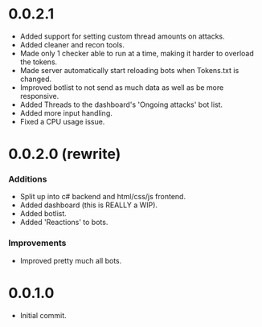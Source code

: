 # 0.0.2.1

- Added support for setting custom thread amounts on attacks.
- Added cleaner and recon tools.
- Made only 1 checker able to run at a time, making it harder to 
overload the tokens.
- Made server automatically start reloading bots when Tokens.txt is changed.
- Improved botlist to not send as much data as well as be more responsive.
- Added Threads to the dashboard's 'Ongoing attacks' bot list.
- Added more input handling.
- Fixed a CPU usage issue.



# 0.0.2.0 (rewrite)

### Additions
- Split up into c# backend and html/css/js frontend.
- Added dashboard (this is REALLY a WIP).
- Added botlist.
- Added 'Reactions' to bots.

### Improvements
- Improved pretty much all bots.



# 0.0.1.0
- Initial commit.

